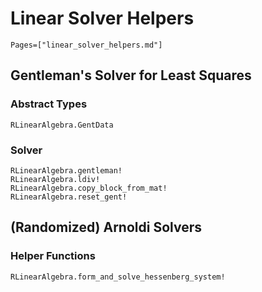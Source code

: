 # Linear Solver Helpers 

```@contents
Pages=["linear_solver_helpers.md"]
```

## Gentleman's Solver for Least Squares

### Abstract Types

```@docs
RLinearAlgebra.GentData
```


### Solver
```@docs
RLinearAlgebra.gentleman!
RLinearAlgebra.ldiv!
RLinearAlgebra.copy_block_from_mat!
RLinearAlgebra.reset_gent!
```

## (Randomized) Arnoldi Solvers

### Helper Functions
```@docs
RLinearAlgebra.form_and_solve_hessenberg_system!
```
